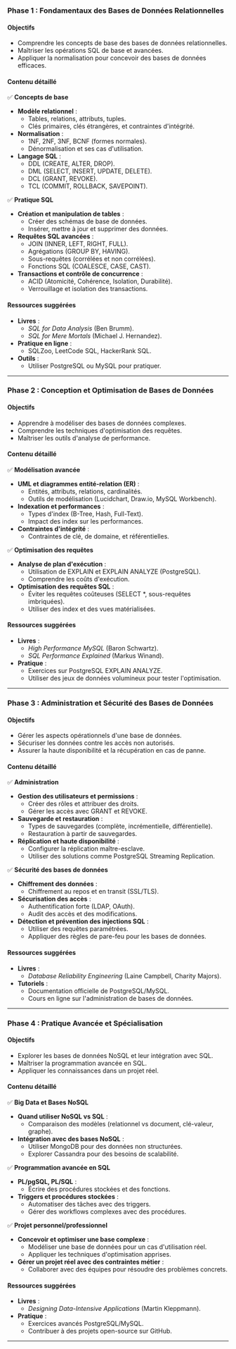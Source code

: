 ### **Phase 1 : Fondamentaux des Bases de Données Relationnelles**

#### **Objectifs**  
- Comprendre les concepts de base des bases de données relationnelles.  
- Maîtriser les opérations SQL de base et avancées.  
- Appliquer la normalisation pour concevoir des bases de données efficaces.  

#### **Contenu détaillé**  
✅ **Concepts de base**  
- **Modèle relationnel** :  
  - Tables, relations, attributs, tuples.  
  - Clés primaires, clés étrangères, et contraintes d'intégrité.  
- **Normalisation** :  
  - 1NF, 2NF, 3NF, BCNF (formes normales).  
  - Dénormalisation et ses cas d'utilisation.  
- **Langage SQL** :  
  - DDL (CREATE, ALTER, DROP).  
  - DML (SELECT, INSERT, UPDATE, DELETE).  
  - DCL (GRANT, REVOKE).  
  - TCL (COMMIT, ROLLBACK, SAVEPOINT).  

✅ **Pratique SQL**  
- **Création et manipulation de tables** :  
  - Créer des schémas de base de données.  
  - Insérer, mettre à jour et supprimer des données.  
- **Requêtes SQL avancées** :  
  - JOIN (INNER, LEFT, RIGHT, FULL).  
  - Agrégations (GROUP BY, HAVING).  
  - Sous-requêtes (corrélées et non corrélées).  
  - Fonctions SQL (COALESCE, CASE, CAST).  
- **Transactions et contrôle de concurrence** :  
  - ACID (Atomicité, Cohérence, Isolation, Durabilité).  
  - Verrouillage et isolation des transactions.  

#### **Ressources suggérées**  
- **Livres** :  
  - *SQL for Data Analysis* (Ben Brumm).  
  - *SQL for Mere Mortals* (Michael J. Hernandez).  
- **Pratique en ligne** :  
  - SQLZoo, LeetCode SQL, HackerRank SQL.  
- **Outils** :  
  - Utiliser PostgreSQL ou MySQL pour pratiquer.  

---

### **Phase 2 : Conception et Optimisation de Bases de Données**

#### **Objectifs**  
- Apprendre à modéliser des bases de données complexes.  
- Comprendre les techniques d'optimisation des requêtes.  
- Maîtriser les outils d'analyse de performance.  

#### **Contenu détaillé**  
✅ **Modélisation avancée**  
- **UML et diagrammes entité-relation (ER)** :  
  - Entités, attributs, relations, cardinalités.  
  - Outils de modélisation (Lucidchart, Draw.io, MySQL Workbench).  
- **Indexation et performances** :  
  - Types d'index (B-Tree, Hash, Full-Text).  
  - Impact des index sur les performances.  
- **Contraintes d'intégrité** :  
  - Contraintes de clé, de domaine, et référentielles.  

✅ **Optimisation des requêtes**  
- **Analyse de plan d'exécution** :  
  - Utilisation de EXPLAIN et EXPLAIN ANALYZE (PostgreSQL).  
  - Comprendre les coûts d'exécution.  
- **Optimisation des requêtes SQL** :  
  - Éviter les requêtes coûteuses (SELECT *, sous-requêtes imbriquées).  
  - Utiliser des index et des vues matérialisées.  

#### **Ressources suggérées**  
- **Livres** :  
  - *High Performance MySQL* (Baron Schwartz).  
  - *SQL Performance Explained* (Markus Winand).  
- **Pratique** :  
  - Exercices sur PostgreSQL EXPLAIN ANALYZE.  
  - Utiliser des jeux de données volumineux pour tester l'optimisation.  

---

### **Phase 3 : Administration et Sécurité des Bases de Données**

#### **Objectifs**  
- Gérer les aspects opérationnels d'une base de données.  
- Sécuriser les données contre les accès non autorisés.  
- Assurer la haute disponibilité et la récupération en cas de panne.  

#### **Contenu détaillé**  
✅ **Administration**  
- **Gestion des utilisateurs et permissions** :  
  - Créer des rôles et attribuer des droits.  
  - Gérer les accès avec GRANT et REVOKE.  
- **Sauvegarde et restauration** :  
  - Types de sauvegardes (complète, incrémentielle, différentielle).  
  - Restauration à partir de sauvegardes.  
- **Réplication et haute disponibilité** :  
  - Configurer la réplication maître-esclave.  
  - Utiliser des solutions comme PostgreSQL Streaming Replication.  

✅ **Sécurité des bases de données**  
- **Chiffrement des données** :  
  - Chiffrement au repos et en transit (SSL/TLS).  
- **Sécurisation des accès** :  
  - Authentification forte (LDAP, OAuth).  
  - Audit des accès et des modifications.  
- **Détection et prévention des injections SQL** :  
  - Utiliser des requêtes paramétrées.  
  - Appliquer des règles de pare-feu pour les bases de données.  

#### **Ressources suggérées**  
- **Livres** :  
  - *Database Reliability Engineering* (Laine Campbell, Charity Majors).  
- **Tutoriels** :  
  - Documentation officielle de PostgreSQL/MySQL.  
  - Cours en ligne sur l'administration de bases de données.  

---

### **Phase 4 : Pratique Avancée et Spécialisation**

#### **Objectifs**  
- Explorer les bases de données NoSQL et leur intégration avec SQL.  
- Maîtriser la programmation avancée en SQL.  
- Appliquer les connaissances dans un projet réel.  

#### **Contenu détaillé**  
✅ **Big Data et Bases NoSQL**  
- **Quand utiliser NoSQL vs SQL** :  
  - Comparaison des modèles (relationnel vs document, clé-valeur, graphe).  
- **Intégration avec des bases NoSQL** :  
  - Utiliser MongoDB pour des données non structurées.  
  - Explorer Cassandra pour des besoins de scalabilité.  

✅ **Programmation avancée en SQL**  
- **PL/pgSQL, PL/SQL** :  
  - Écrire des procédures stockées et des fonctions.  
- **Triggers et procédures stockées** :  
  - Automatiser des tâches avec des triggers.  
  - Gérer des workflows complexes avec des procédures.  

✅ **Projet personnel/professionnel**  
- **Concevoir et optimiser une base complexe** :  
  - Modéliser une base de données pour un cas d'utilisation réel.  
  - Appliquer les techniques d'optimisation apprises.  
- **Gérer un projet réel avec des contraintes métier** :  
  - Collaborer avec des équipes pour résoudre des problèmes concrets.  

#### **Ressources suggérées**  
- **Livres** :  
  - *Designing Data-Intensive Applications* (Martin Kleppmann).  
- **Pratique** :  
  - Exercices avancés PostgreSQL/MySQL.  
  - Contribuer à des projets open-source sur GitHub.  

---

